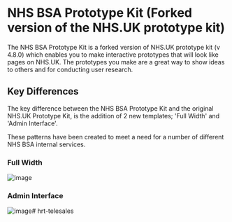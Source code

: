 # NHS BSA Prototype Kit (Forked version of the NHS.UK prototype kit)

The NHS BSA Prototype Kit is a forked version of NHS.UK prototype kit (v 4.8.0) which enables you to make interactive prototypes that will look like pages on NHS.UK. The prototypes you make are a great way to show ideas to others and for conducting user research.

## Key Differences

The key difference between the NHS BSA Prototype Kit and the original NHS.UK Prototype Kit, is the addition of 2 new templates; 'Full Width' and 'Admin Interface'.

These patterns have been created to meet a need for a number of different NHS BSA internal services.

### Full Width

![image](https://user-images.githubusercontent.com/45825845/169256845-9ec75d98-2e44-4c75-8f74-afe13628c5b6.png)

### Admin Interface

![image](https://user-images.githubusercontent.com/45825845/169256974-476c0c55-bf8a-4d08-ac9d-3e0f388c7731.png)# hrt-telesales
